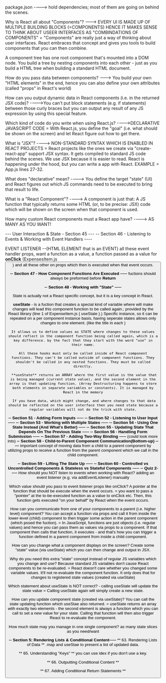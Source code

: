 package.json ----> hold dependencies; most of them are going on behind the scenes.

Why is React all about "Components"? ---> EVERY UI IS MADE UP OF MULTIPLE BUILDING BLOCKS (=COMPONENTS) HENCE IT MAKES SENSE TO THINK ABOUT USEER INTERFACES AS "COMBINDATIONS OF COMPONENTS" = "Components" are really just a way of thinking about user interfaces. React embraces that concept and gives you tools to build components that you can then combine.

A component tree has one root component that's mounted into a DOM node. You build a tree by nesting components into each other - just as you build a HTML tree when building a standard HTML document.

How do you pass data between components? ---> You build your own "HTML elements" in the end, hence you can also define your own attributes (called "props" in React's world)

How can you output dynamic data in React components (i.e. in the returned JSX code)? ---->You can't put block statements (e.g. if statements) between those curly braces but you can output any result of any JS expression by using this special feature.

Which kind of code do you write when using React.js? ---->DECLARATIVE JAVASCRIPT CODE = With React.js, you define the "goal" (i.e. what should be shown on the screen) and let React figure out how to get there.

What is "JSX"? ----> NON-STANDARD SYNTAX WHICH IS ENABLED IN REACT PROJECTS = React projects like the ones we create via "create-react-app" support JSX syntax. It gets compiled to standard JS code behind the scenes. We use JSX because it is easier to read. React is happening under the hood, but you can write a app with React.
EXAMPLE = App.js lines 27-32.

What does "declarative" mean? ----> You define the target "state" (UI) and React figures out which JS commands need to be executed to bring that result to life.

What is a "React Component"? ----> A component is just that: A JS function that typically returns some HTML (or, to be precise: JSX) code which will be shown on the screen when that component is used.

How many custom React components must a React app have? ----> AS MANY AS YOU WANT!

--- User Interaction & State - Section 45 ---
-- Section 46 - Listening to Events & Working with Event Handlers ----

EVENT LISTENER --(HTML ELEMENT that is an EVENT) all these event handler props, want a function as a value, a function passed as a value for **onClick** (ExpensesItem.js <button>) and all these other on props
which then is executed when that event occurs.

**-- Section 47 - How Component Functions Are Executed -----**
fuctions should always be preformed before **Return**

**-- Section 48 - Working with "State" -----**

State is actually not a React specific concept, but it is a key concept in React.

**useState** - is a fuction that creates a special kind of variable where will make changes will lead
this component function to be called again.; provided by the React library (line 1 of ExpenseItem.js { useState }.) Specific instance, so it can be repeated on a per component instance basis, having seperate states allows only changes to one element. (like the title in each <ExpenseItem />)

    It allows us to define values as STATE where changes to these values should reflect in the component function being called again, which is a key difference. by the fact that they start with the word "use" in their name.

    All these hooks must only be called inside of React component functions. They can't be called outside of component functions. They shouldn't be called in any nested functions. They must be called directly.

     **useState** returns an ARRAY where the first value is the value that is being managed (current state value), and the second element in the array is that updating function. (Array Destructuring happens to store both elements in separate variables or constants). It is managed by React in the memory

     If you have data, which might change, and where changes to that data should be reflected on the user interface then you need state because a regular variables will not do the trick with state.

**-- Section 51 - Adding Form Inputs -----**
**-- Section 52 - Listening to User Input -----**
**-- Section 53 - Working with Multiple States -----**
**-- Section 54 - Using One State Instead (And What's Better) -----**
**-- Section 55 - Updating State That Depends On The Previous State -----**
**-- Section 56 - Handling Form Submission -----**
**-- Section 57 - Adding Two-Way Binding -----** (could look more into)
**-- Section 58 - Child-to-Parent Component Communication(Bottom-up) -----**
important concept of moving data from a child to a parent component by utilizing props to receive a function from the parent component which we call in the child component.

**-- Section 59 - Lifting The State Up -----**
**-- Section 60 - Controlled vs Uncontrolled Components & Stateless vs Stateful Components -----**
**-- Quiz 2-----**
How should you NOT listen to events when working with React? adding an event listener (e.g. via addEventListener) manually

Which value should you pass to event listener props like onClick? A pointer at the function that should be execute when the event occurs. = you want to pass a "pointer" at the to-be-executed function as a value to onClick etc. Then, this function gets executed "on your behalf" by React when the event occurs.

How can you communicate from one of your components to a parent (i.e. higher level) component? You can accept a function via props and call it from inside the lower-level (child) component to then trigger some action in the parent component (which pssed the fuction). = In JavaScript, functions are just objects (i.e. regular values) and hence you can pass them as values via props to a component. If that component then calls that function, it executes - and that's how you can trigger a function defined in a parent component from inside a child component.

How can you change what a component displays on the screen? Create some "state" value (via useState) which you can then change and output in JSX.

Why do you need this extra "state" concept instead of regular JS variables which you change and use? Because standard JS variables don't cause React components to be re-evaluated. = React doesn't care whether you changed some variable values. It'll not re-evaluate the component function. It only does that for changes to registered state values (created via useState)

Which statement about useState is NOT correct? - calling useState will update the state value = Calling useState again will simply create a new state.

How can you update component state (created via useState)? You can call the state updating function which useStae also returned. = useState returns an array with exactly two elements - the second element is always a function which you can call to set a new value for your state. Calling that function will then also trigger React to re-evaluate the component.

How much state may you manage in one single component? as many state slices as you need/want

**-- Section 5: Rendering Lists & Conditional Content-----**
** 63. Rendering Lists of Data **
.map and useStae to present a list of updated data.

** 65. Understanding "Keys" **
you can use idex if you don't use a key.

** 66. Outputting Conditional Content **

** 67. Adding Conditional Return Statements **
